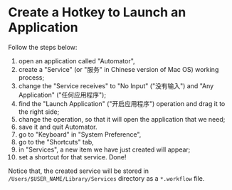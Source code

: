 # Create a Hotkey to Launch an Application

Follow the steps below:

1. open an application called "Automator",
2. create a "Service" (or "服务" in Chinese version of Mac OS) working process;
3. change the "Service receives" to "No Input" ("没有输入") and "Any Application" ("任何应用程序");
4. find the "Launch Application" ("开启应用程序") operation and drag it to the right side;
5. change the operation, so that it will open the application that we need;
6. save it and quit Automator.
7. go to "Keyboard" in "System Preference",
8. go to the "Shortcuts" tab,
9. in "Services", a new item we have just created will appear;
10. set a shortcut for that service. Done!

Notice that, the created service will be stored in `/Users/$USER_NAME/Library/Services` directory as a `*.workflow` file.
